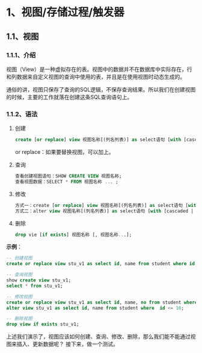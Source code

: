# 1、视图/存储过程/触发器



## 1.1、视图



### 1.1.1、介绍

视图（View）是一种虚拟存在的表。视图中的数据并不在数据库中实际存在，行和列数据来自定义视图的查询中使用的表，并且是在使用视图时动态生成的。

通俗的讲，视图只保存了查询的SQL逻辑，不保存查询结果。所以我们在创建视图的时候，主要的工作就落在创建这条SQL查询语句上。



### 1.1.2、语法

1. 创建

   ```sql
   create [or replace] view 视图名称[(列名列表)] as select语句 [with [cascaded | local] check option];
   ```

   or replace：如果要替换视图，可以加上。

2. 查询

   ```sql
   查看创建视图语句：SHOW CREATE VIEW 视图名称;
   查看视图数据：SELECT * FROM 视图名称 ... ;
   ```

3. 修改

   ```sql
   方式一：create [or replace] view 视图名称[(列名列表)] as select语句 [with [cascaded | local] check option];
   方式二：alter view 视图名称[(列名列表)] as select语句 [with [cascaded | local] check option];
   ```

4. 删除

   ```sql
   drop vie [if exists] 视图名称 [, 视图名称...];
   ```



**示例**：

```sql
-- 创建视图
create or replace view stu_v1 as select id, name from student where id <= 10;

-- 查询视图
show create view stu_v1;
select * from stu_v1;

-- 修改视图
create or replace view stu_v1 as select id, name, no from student where  id <= 10;
alter view stu_v1 as select id, name from student where  id <= 10;

-- 删除视图
drop view if exists stu_v1;
```



上述我们演示了，视图应该如何创建、查询、修改、删除，那么我们能不能通过视图来插入、更新数据呢？ 接下来，做一个测试。